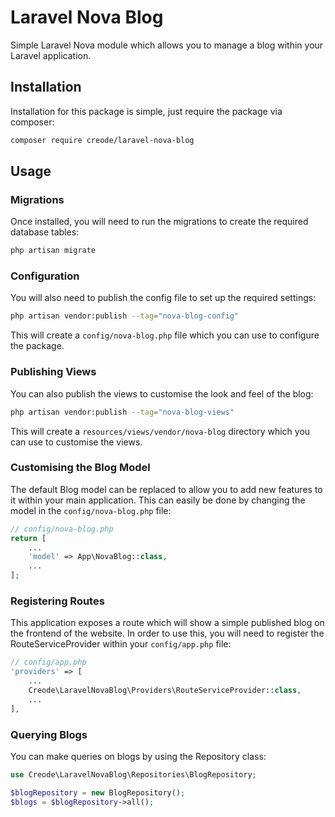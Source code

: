 # Laravel Nova Blog
Simple Laravel Nova module which allows you to manage a blog within your Laravel application.

## Installation
Installation for this package is simple, just require the package via composer:

```bash
composer require creode/laravel-nova-blog
```

## Usage

### Migrations
Once installed, you will need to run the migrations to create the required database tables:

```bash
php artisan migrate
```

### Configuration
You will also need to publish the config file to set up the required settings:

```bash
php artisan vendor:publish --tag="nova-blog-config"
```

This will create a `config/nova-blog.php` file which you can use to configure the package.

### Publishing Views
You can also publish the views to customise the look and feel of the blog:

```bash
php artisan vendor:publish --tag="nova-blog-views"
```

This will create a `resources/views/vendor/nova-blog` directory which you can use to customise the views.

### Customising the Blog Model
The default Blog model can be replaced to allow you to add new features to it within your main application. This can easily be done by changing the model in the `config/nova-blog.php` file:

```php
// config/nova-blog.php
return [
    ...
    'model' => App\NovaBlog::class,
    ...
];
```

### Registering Routes
This application exposes a route which will show a simple published blog on the frontend of the website. In order to use this, you will need to register the RouteServiceProvider within your `config/app.php` file:

```php
// config/app.php
'providers' => [
    ...
    Creode\LaravelNovaBlog\Providers\RouteServiceProvider::class,
    ...
],
```

### Querying Blogs
You can make queries on blogs by using the Repository class:

```php
use Creode\LaravelNovaBlog\Repositories\BlogRepository;

$blogRepository = new BlogRepository();
$blogs = $blogRepository->all();
```
